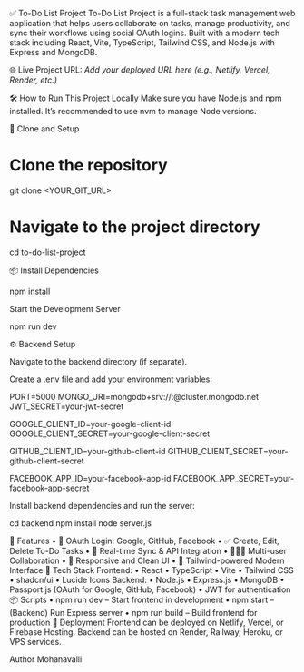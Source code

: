 ✅ To-Do List Project
To-Do List Project is a full-stack task management web application that helps users collaborate on tasks, manage productivity, and sync their workflows using social OAuth logins. Built with a modern tech stack including React, Vite, TypeScript, Tailwind CSS, and Node.js with Express and MongoDB.

🌐 Live Project
URL: _Add your deployed URL here (e.g., Netlify, Vercel, Render, etc.)_

🛠 How to Run This Project Locally
Make sure you have Node.js and npm installed. It’s recommended to use nvm to manage Node versions.

📁 Clone and Setup

# Clone the repository
git clone <YOUR_GIT_URL>

# Navigate to the project directory
cd to-do-list-project


📦 Install Dependencies

npm install

Start the Development Server

npm run dev

⚙️ Backend Setup

Navigate to the backend directory (if separate).

Create a .env file and add your environment variables:

PORT=5000
MONGO_URI=mongodb+srv://<username>:<password>@cluster.mongodb.net
JWT_SECRET=your-jwt-secret

GOOGLE_CLIENT_ID=your-google-client-id
GOOGLE_CLIENT_SECRET=your-google-client-secret

GITHUB_CLIENT_ID=your-github-client-id
GITHUB_CLIENT_SECRET=your-github-client-secret

FACEBOOK_APP_ID=your-facebook-app-id
FACEBOOK_APP_SECRET=your-facebook-app-secret


Install backend dependencies and run the server:

cd backend
npm install
node server.js



📌 Features
•	🔐 OAuth Login: Google, GitHub, Facebook
•	✅ Create, Edit, Delete To-Do Tasks
•	🔁 Real-time Sync & API Integration
•	🧑‍🤝‍🧑 Multi-user Collaboration
•	📱 Responsive and Clean UI
•	🎨 Tailwind-powered Modern Interface
🧰 Tech Stack
Frontend:
•	React
•	TypeScript
•	Vite
•	Tailwind CSS
•	shadcn/ui
•	Lucide Icons
Backend:
•	Node.js
•	Express.js
•	MongoDB
•	Passport.js (OAuth for Google, GitHub, Facebook)
•	JWT for authentication
📦 Scripts
•	npm run dev – Start frontend in development
•	npm start – (Backend) Run Express server
•	npm run build – Build frontend for production
🚀 Deployment
Frontend can be deployed on Netlify, Vercel, or Firebase Hosting.
Backend can be hosted on Render, Railway, Heroku, or VPS services.


Author Mohanavalli
